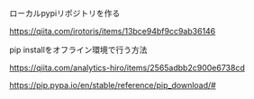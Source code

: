 ローカルpypiリポジトリを作る

https://qiita.com/irotoris/items/13bce94bf9cc9ab36146

pip installをオフライン環境で行う方法

https://qiita.com/analytics-hiro/items/2565adbb2c900e6738cd

https://pip.pypa.io/en/stable/reference/pip_download/#
